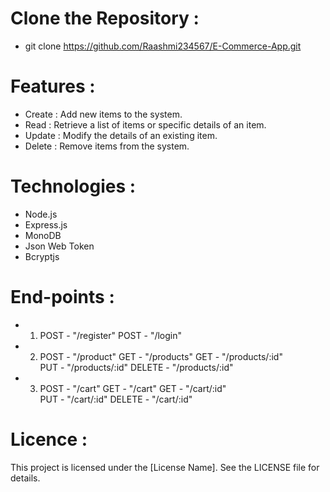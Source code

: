 
# Clone the Repository :
- git clone https://github.com/Raashmi234567/E-Commerce-App.git
 # Features :
- Create : Add new items to the system.
- Read : Retrieve a list of items or specific details of an item.
- Update : Modify the details of an existing item.
- Delete : Remove items from the system.

# Technologies : 
- Node.js
- Express.js
- MonoDB
- Json Web Token
- Bcryptjs

# End-points :
- 1. POST - "/register"
     POST - "/login"

- 2. POST - "/product"
     GET - "/products"
     GET - "/products/:id"      
     PUT - "/products/:id"
     DELETE - "/products/:id"

- 3. POST - "/cart"
     GET - "/cart"
     GET - "/cart/:id"      
     PUT - "/cart/:id"
     DELETE - "/cart/:id"     

# Licence :
This project is licensed under the [License Name]. See the LICENSE file for details.